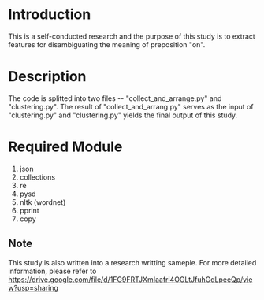 # Introduction
This is a self-conducted research and the purpose of this study is to extract features for disambiguating the meaning of preposition "on".

# Description
The code is splitted into two files -- "collect_and_arrange.py" and "clustering.py". The result of "collect_and_arrang.py" serves as the input of "clustering.py" and "clustering.py" yields the final output of this study.

# Required Module
1. json
2. collections
3. re
4. pysd
5. nltk (wordnet)
6. pprint
7. copy

## Note
This study is also written into a research writting sameple. For more detailed information, please refer to https://drive.google.com/file/d/1FG9FRTJXmIaafri4OGLtJfuhGdLpeeQp/view?usp=sharing
